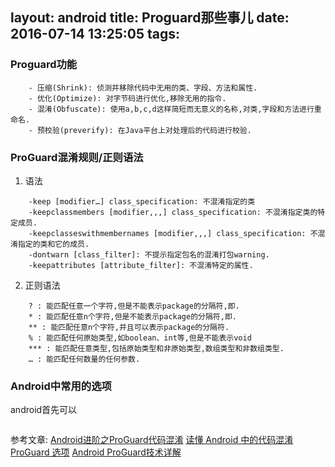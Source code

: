 layout: android
title: Proguard那些事儿
date: 2016-07-14 13:25:05
tags:
---
### Proguard功能
```
    - 压缩(Shrink): 侦测并移除代码中无用的类、字段、方法和属性.
    - 优化(Optimize): 对字节码进行优化,移除无用的指令.
    - 混淆(Obfuscate): 使用a,b,c,d这样简短而无意义的名称,对类,字段和方法进行重命名.
    - 预校验(preverify): 在Java平台上对处理后的代码进行校验.
```

### ProGuard混淆规则/正则语法
1. 语法
```
    -keep [modifier…] class_specification: 不混淆指定的类
    -keepclassmembers [modifier,,,] class_specification: 不混淆指定类的特定成员. 
    -keepclasseswithmembernames [modifier,,,] class_specification: 不混淆指定的类和它的成员. 
    -dontwarn [class_filter]: 不提示指定包名的混淆打包warning. 
    -keepattributes [attribute_filter]: 不混淆特定的属性. 
```
2. 正则语法
```
    ? : 能匹配任意一个字符,但是不能表示package的分隔符,即.
    * : 能匹配任意n个字符,但是不能表示package的分隔符,即.
    ** : 能匹配任意n个字符,并且可以表示package的分隔符.
    % : 能匹配任何原始类型,如boolean、int等,但是不能表示void
    *** : 能匹配任意类型,包括原始类型和非原始类型,数组类型和非数组类型.
    … : 能匹配任何数量的任何参数.
```
### Android中常用的选项
android首先可以
```

```

参考文章:
[Android进阶之ProGuard代码混淆](http://hanhailong.com/2015/12/28/Android%E8%BF%9B%E9%98%B6%E4%B9%8BProGuard%E4%BB%A3%E7%A0%81%E6%B7%B7%E6%B7%86/?hmsr=toutiao.io&utm_medium=toutiao.io&utm_source=toutiao.io)
[读懂 Android 中的代码混淆](http://droidyue.com/blog/2016/07/10/understanding-android-obfuscated-code-by-proguard/?hmsr=toutiao.io&utm_medium=toutiao.io&utm_source=toutiao.io)
[ProGuard 选项](http://www.open-open.com/lib/view/open1449238996467.html)
[Android ProGuard技术详解](http://blog.csdn.net/wzy_1988/article/details/50061501)